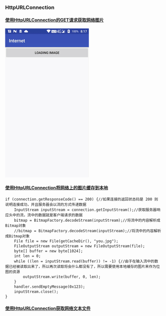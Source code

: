 ### HttpURLConnection
#### [使用HttpURLConnection的GET请求获取网络图片](https://github.com/ningbaoqi/ComputerNetWork/commit/85a1c924976b28f2bef8de1ae39f06d5a8f003ed)

![image](https://github.com/ningbaoqi/ComputerNetWork/blob/master/gif/b1.gif)

#### [使用HttpURLConnection将网络上的图片缓存到本地]()
```
if (connection.getResponseCode() == 200) {//如果连接的返回状态码是 200 则说明连接成功，并且服务器会以流的方式传递数据
    InputStream inputStream = connection.getInputStream();//获取服务器响应头中的流，流中的数据就是客户端请求的数据
    bitmap = BitmapFactory.decodeStream(inputStream);//将流中的内容解析成Bitmap对象
    //bitmap = BitmapFactory.decodeStream(inputStream);//将流中的内容解析成Bitmap对象
    File file = new File(getCacheDir(), "you.jpg");
    FileOutputStream outputStream = new FileOutputStream(file);
    byte[] buffer = new byte[1024];
    int len = 0;
    while ((len = inputStream.read(buffer)) != -1) {//由于在输入流中的数据已经被读取出来了，所以再次读取将会什么都没有了，所以需要使用本地缓存的图片来作为位图的资源
        outputStream.write(buffer, 0, len);
    }
    handler.sendEmptyMessage(0x123);
    inputStream.close();
}
```

#### [使用HttpURLConnection获取网络文本文件](https://github.com/ningbaoqi/ComputerNetWork/commit/b6ae7214f1d177106dfb79f46dd183b05d7078dc)
